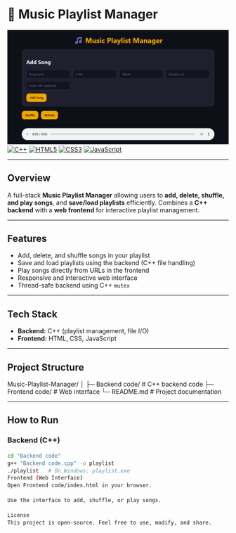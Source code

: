 # 🎵 Music Playlist Manager

![Music Playlist Manager](frontend-screenshot.png)
[![C++](https://img.shields.io/badge/Backend-C++-blue)](https://isocpp.org/) [![HTML5](https://img.shields.io/badge/Frontend-HTML5-orange)](https://developer.mozilla.org/en-US/docs/Web/HTML) [![CSS3](https://img.shields.io/badge/CSS3-blue)](https://developer.mozilla.org/en-US/docs/Web/CSS) [![JavaScript](https://img.shields.io/badge/JavaScript-yellow)](https://developer.mozilla.org/en-US/docs/Web/JavaScript)


---

## **Overview**
A full-stack **Music Playlist Manager** allowing users to **add, delete, shuffle, and play songs**, and **save/load playlists** efficiently. Combines a **C++ backend** with a **web frontend** for interactive playlist management.

---

## **Features**
- Add, delete, and shuffle songs in your playlist  
- Save and load playlists using the backend (C++ file handling)  
- Play songs directly from URLs in the frontend  
- Responsive and interactive web interface  
- Thread-safe backend using C++ `mutex`  

---

## **Tech Stack**
- **Backend:** C++ (playlist management, file I/O)  
- **Frontend:** HTML, CSS, JavaScript  

---

## **Project Structure**
Music-Playlist-Manager/
│
├─ Backend code/ # C++ backend code
├─ Frontend code/ # Web interface
└─ README.md # Project documentation



---

## **How to Run**

### Backend (C++)
```bash
cd "Backend code"
g++ "Backend code.cpp" -o playlist
./playlist   # On Windows: playlist.exe
Frontend (Web Interface)
Open Frontend code/index.html in your browser.

Use the interface to add, shuffle, or play songs.

License
This project is open-source. Feel free to use, modify, and share.
